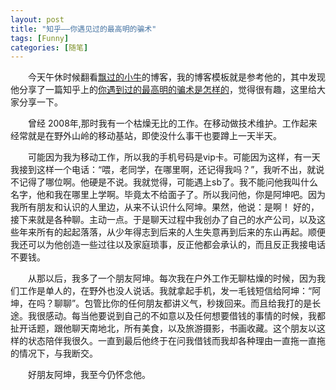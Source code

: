 ```yaml
---
layout: post
title: "知乎——你遇见过的最高明的骗术"
tags: [Funny]
categories: [随笔]
---
```


&emsp;&emsp;今天午休时候翻看[飘过的小牛](http://github.thinkingbar.com/)的博客，我的博客模板就是参考他的，其中发现他分享了一篇知乎上的[你遇到过的最高明的骗术是怎样的](http://www.zhihu.com/question/20443079/answer/30720836)，觉得很有趣，这里给大家分享一下。

&emsp;&emsp;曾经 2008年,那时我有一个枯燥无比的工作。在移动做技术维护。工作起来经常就是在野外山岭的移动基站，即使没什么事干也要蹲上一天半天。

&emsp;&emsp;可能因为我为移动工作，所以我的手机号码是vip卡。可能因为这样，有一天我接到这样一个电话：“喂，老同学，在哪里啊，还记得我吗？”，我听不出，就说不记得了哪位啊。他硬是不说。我就觉得，可能遇上sb了。我不能问他我叫什么名字，他和我在哪里上学啊。毕竟太不给面子了。所以我问他，你是阿坤吧。因为我所有朋友和认识的人里边，从来不认识什么阿坤。果然，他说：是啊！
好的，接下来就是各种聊。主动一点。于是聊天过程中我创办了自己的水产公司，以及这些年来所有的起起落落，从少年得志到后来的人生失意再到后来的东山再起。顺便我还可以为他创造一些过往以及家庭琐事，反正他都会承认的，而且反正我接电话不要钱。

&emsp;&emsp;从那以后，我多了一个朋友阿坤。每次我在户外工作无聊枯燥的时候，因为我们工作是单人的，在野外也没人说话。我就拿起手机，发一毛钱短信给阿坤：“阿坤，在吗？聊聊”。包管比你的任何朋友都讲义气，秒拨回来。而且给我打的是长途。我很感动。每当他要说到自己的不如意以及任何想要借钱的事情的时候，我都扯开话题，跟他聊天南地北，所有美食，以及旅游摄影，书画收藏。这个朋友以这样的状态陪伴我很久。一直到最后他终于在问我借钱而我却各种理由一直拖一直拖的情况下，与我断交。

&emsp;&emsp;好朋友阿坤，我至今仍怀念他。